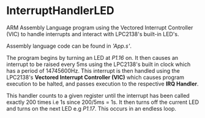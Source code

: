 # InterruptHandlerLED
ARM Assembly Language program using the Vectored Interrupt Controller (VIC) to handle interrupts and interact with LPC2138's built-in LED's.

Assembly language code can be found in _'App.s'_.

The program begins by turning an LED at _P1.16_ on. It then causes an interrupt to be raised every 5ms using the LPC2138's built in clock which has a period of 14745600Hz. This interrupt is then handled using the LPC2138's **Vectored Interrupt Controller (VIC)** which causes program execution to be halted, and passes execution to the respective **IRQ Handler**.

This handler counts to a given register until the interrupt has been called exactly 200 times i.e 1s since 200/5ms = 1s. It then turns off the current LED and turns on the next LED e.g _P1.17_. This occurs in an endless loop.
